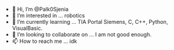 - 👋 Hi, I’m @Palk0Sjenia
- 👀 I’m interested in ... robotics
- 🌱 I’m currently learning ... TIA Portal Siemens, C, C++, Python, VisualBasic.
- 💞️ I’m looking to collaborate on ... I am not good enough.
- 📫 How to reach me ... idk

<!---
Palk0Sjenia/Palk0Sjenia is a ✨ special ✨ repository because its `README.md` (this file) appears on your GitHub profile.
You can click the Preview link to take a look at your changes.
--->
